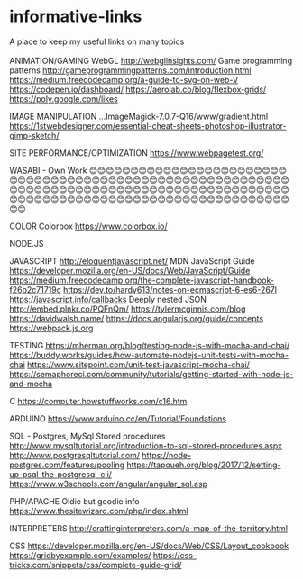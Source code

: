 # informative-links
A place to keep my useful links on many topics
<br><br>
ANIMATION/GAMING
WebGL http://webglinsights.com/
Game programming patterns http://gameprogrammingpatterns.com/introduction.html
https://medium.freecodecamp.org/a-guide-to-svg-on-web-V
https://codepen.io/dashboard/
https://aerolab.co/blog/flexbox-grids/
https://poly.google.com/likes



IMAGE MANIPULATION
...ImageMagick-7.0.7-Q16/www/gradient.html
https://1stwebdesigner.com/essential-cheat-sheets-photoshop-illustrator-gimp-sketch/


SITE PERFORMANCE/OPTIMIZATION
https://www.webpagetest.org/


WASABI - Own Work
😊😊😊😊😊😊😊😊😊😊😊😊😊😊😊😊😊😊😊😊😊😊😊😊😊😊😊😊😊😊😊😊😊😊😊😊😊😊😊😊😊😊😊😊😊😊😊😊😊😊😊😊😊😊😊😊😊😊😊😊😊😊😊😊😊😊😊😊😊😊😊😊😊😊😊😊😊😊😊😊😊😊😊😊😊😊😊😊😊😊😊😊😊😊😊😊😊😊😊😊😊😊😊😊😊😊😊😊😊😊😊😊😊😊😊😊😊😊😊😊😊😊😊😊😊😊😊😊


COLOR
Colorbox https://www.colorbox.io/


NODE.JS


JAVASCRIPT
http://eloquentjavascript.net/
MDN JavaScript Guide https://developer.mozilla.org/en-US/docs/Web/JavaScript/Guide
https://medium.freecodecamp.org/the-complete-javascript-handbook-f26b2c71719c
https://dev.to/hardy613/notes-on-ecmascript-6-es6-267l
https://javascript.info/callbacks
Deeply nested JSON http://embed.plnkr.co/PQFnQm/
https://tylermcginnis.com/blog
https://davidwalsh.name/
https://docs.angularjs.org/guide/concepts
https://webpack.js.org



TESTING
https://mherman.org/blog/testing-node-js-with-mocha-and-chai/
https://buddy.works/guides/how-automate-nodejs-unit-tests-with-mocha-chai
https://www.sitepoint.com/unit-test-javascript-mocha-chai/
https://semaphoreci.com/community/tutorials/getting-started-with-node-js-and-mocha


C
https://computer.howstuffworks.com/c16.htm


ARDUINO
https://www.arduino.cc/en/Tutorial/Foundations


SQL - Postgres, MySql
Stored procedures http://www.mysqltutorial.org/introduction-to-sql-stored-procedures.aspx
http://www.postgresqltutorial.com/
https://node-postgres.com/features/pooling
https://tapoueh.org/blog/2017/12/setting-up-psql-the-postgresql-cli/
https://www.w3schools.com/angular/angular_sql.asp


PHP/APACHE 
Oldie but goodie info https://www.thesitewizard.com/php/index.shtml


INTERPRETERS
http://craftinginterpreters.com/a-map-of-the-territory.html


CSS
https://developer.mozilla.org/en-US/docs/Web/CSS/Layout_cookbook
https://gridbyexample.com/examples/
https://css-tricks.com/snippets/css/complete-guide-grid/
